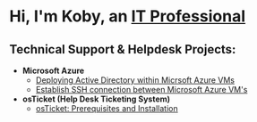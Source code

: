 <h1>Hi, I'm Koby, an <a href="https://www.linkedin.com/in/koby-noble-aa1917140/">IT Professional</a></h1>

<h2> Technical Support & Helpdesk Projects:</h2>

- <b>Microsoft Azure</b>
  - [Deploying Active Directory within Micrsoft Azure VMs](https://github.com/koby-nob/Deploying-Active-Directory)
  - [Establish SSH connection between Microsoft Azure VM's](https://github.com/koby-nob/osTicket-Post-Install)
- <b>osTicket (Help Desk Ticketing System)</b>
  - [osTicket: Prerequisites and Installation](https://github.com/koby-nob/osTicket-Pre-Install)
  
